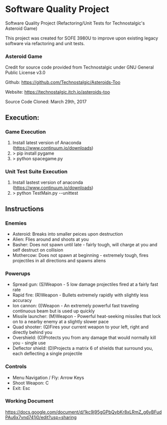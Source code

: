 # Software Quality Project 

Software Quality Project (Refactoring/Unit Tests for Technostalgic's Asteroid Game)

This project was created for SOFE 3980U to improve upon existing legacy software via refactoring and unit tests. 


### Asteroid Game
Credit for source code provided from Technostalgic under GNU General Public License v3.0

Github: https://github.com/Technostalgic/Asteroids-Too 

Website: https://technostalgic.itch.io/asteroids-too

Source Code Cloned: March 29th, 2017


## Execution:
### Game Execution
1. Install latest version of Anaconda (https://www.continuum.io/downloads)
2. \> pip install pygame
3. \> python spacegame.py
### Unit Test Suite Execution
1. Install lastest version of anaconda (https://www.continuum.io/downloads)
2. \> python TestMain.py --unittest

## Instructions
### Enemies
* Asteroid:	 Breaks into smaller peices upon destruction
* Alien:		 Flies around and shoots at you
* Basher:		 Does not spawn until late - fairly tough, will charge at you and self destruct on collision
* Mothercow: Does not spawn at beginning - extremely tough, fires projectiles in all directions and spawns aliens

### Powerups
* Spread gun: 		  (S)Weapon - 5 low damage projectiles fired at a fairly fast rate
* Rapid fire: 		  (R)Weapon - Bullets extremely rapidly with slightly less accuracy
* Ion cannon: 		  (I)Weapon - An extremely powerful fast traveling continuous beam but is used up quickly
* Missile launcher: (M)Weapon - Powerful heat-seeking missiles that lock on to a nearby enemy at a slightly slower pace
* Quad shooter: 		(Q)Fires your current weapon to your left, right and directly behind you
* Overshield: 		  (O)Protects you from any damage that would normally kill you - single use
* Deflector shield: (D)Projects a matrix 6 of shields that surround you, each deflecting a single projectile 

### Controls
* Menu Navigation / Fly: Arrow Keys
* Shoot Weapon: C
* Exit: Esc

### Working Document
https://docs.google.com/document/d/1kc9j95gGPbQybKr8xLRmZ_g6yBFudPAu6x7vnd741j0/edit?usp=sharing
